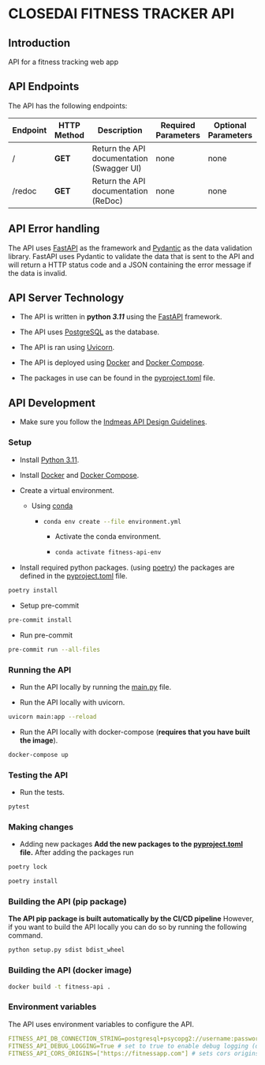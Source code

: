 # CLOSEDAI FITNESS TRACKER API

## Introduction

API for a fitness tracking web app

## API Endpoints

The API has the following endpoints:

| Endpoint                   | HTTP Method | Description                                                                              | Required Parameters     | Optional Parameters  | Response Type    |
| -------------------------- | ----------- | ---------------------------------------------------------------------------------------- | ----------------------- | -------------------- | ---------------- |
| /                      | **GET**     | Return the API documentation (Swagger UI)                                                  | none                    | none                 | HTML             |
| /redoc                      | **GET**     | Return the API documentation (ReDoc)                                                  | none                    | none                 | HTML             |

## API Error handling

The API uses [FastAPI](https://fastapi.tiangolo.com/) as the framework and [Pydantic](https://pydantic-docs.helpmanual.io/) as the data validation library. FastAPI uses Pydantic to validate the data that is sent to the API and will return a HTTP status code and a JSON containing the error message if the data is invalid.

## API Server Technology

- The API is written in **python _3.11_** using the [FastAPI](https://fastapi.tiangolo.com/) framework.

- The API uses [PostgreSQL](https://www.postgresql.org/) as the database.
- The API is ran using [Uvicorn](https://www.uvicorn.org/).
- The API is deployed using [Docker](https://www.docker.com/) and [Docker Compose](https://docs.docker.com/compose/).
- The packages in use can be found in the [pyproject.toml](./pyproject.toml) file.

## API Development

- Make sure you follow the [Indmeas API Design Guidelines](https://docs.indmeas.com/static/projects_html/design-guidelines/api-design.html).

### Setup

- Install [Python 3.11](https://www.python.org/downloads/).

- Install [Docker](https://www.docker.com/) and [Docker Compose](https://docs.docker.com/compose/).
- Create a virtual environment.
  - Using [conda](https://docs.conda.io/projects/conda/en/latest/user-guide/tasks/manage-environments.html)

    - ```bash
      conda env create --file environment.yml
      ```

      - Activate the conda environment.

      - ```bash
        conda activate fitness-api-env
        ```

- Install required python packages. (using [poetry](https://python-poetry.org/)) the packages are defined in the [pyproject.toml](./pyproject.toml) file.

```bash
poetry install
```

- Setup pre-commit

```bash
pre-commit install
```

- Run pre-commit

```bash
pre-commit run --all-files
```

### Running the API

- Run the API locally by running the [main.py](./main.py) file.

- Run the API locally with uvicorn.

```bash
uvicorn main:app --reload
```

- Run the API locally with docker-compose (**requires that you have built the image**).

```bash
docker-compose up
```

### Testing the API

- Run the tests.

```bash
pytest
```

### Making changes

- Adding new packages
**Add the new packages to the [pyproject.toml](./pyproject.toml) file.**
After adding the packages run

```bash
poetry lock
```

```bash
poetry install
```

### Building the API (pip package)

**The API pip package is built automatically by the CI/CD pipeline**
However, if you want to build the API locally you can do so by running the following command.

```bash
python setup.py sdist bdist_wheel
```

### Building the API (docker image)

```bash
docker build -t fitness-api .
```

### Environment variables

The API uses environment variables to configure the API.

```yml
FITNESS_API_DB_CONNECTION_STRING=postgresql+psycopg2://username:password@host/dbname
FITNESS_API_DEBUG_LOGGING=True # set to true to enable debug logging (default: false)
FITNESS_API_CORS_ORIGINS=["https://fitnessapp.com"] # sets cors origins defaults to allow all if not given
```
